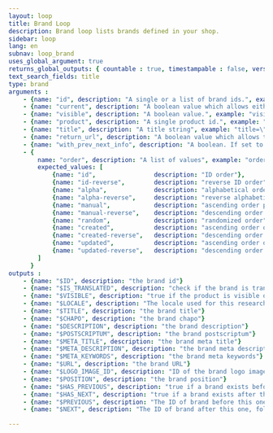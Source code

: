 ```yaml
---
layout: loop
title: Brand Loop
description: Brand loop lists brands defined in your shop.
sidebar: loop
lang: en
subnav: loop_brand
uses_global_argument: true
returns_global_outputs: { countable : true, timestampable : false, versionable : false }
text_search_fields: title
type: brand
arguments :
    - {name: "id", description: "A single or a list of brand ids.", example: "id=\"2\", id=\"1,4,7\""}
    - {name: "current", description: "A boolean value which allows either to exclude current brand from results, or match only this brand", example: "current=\"yes\""}
    - {name: "visible", description: "A boolean value.", example: "visible=\"no\"", default: "yes"}
    - {name: "product", description: "A single product id.", example: "product=\"2\""}
    - {name: "title", description: "A title string", example: "title=\"foo\""}
    - {name: "return_url", description: "A boolean value which allows the urls generation.", example: "return_url=\"no\"", default: "yes", from_version: "2.3"}
    - {name: "with_prev_next_info", description: "A boolean. If set to true, $PREVIOUS and $NEXT output arguments are available.", example: "with_prev_next_info=\"yes\"", default: "false", from_version: "2.3"}
    - {
        name: "order", description: "A list of values", example: "order=\"random\"", default: "manual",
        expected_values: [
            {name: "id",                description: "ID order"},
            {name: "id-reverse",        description: "reverse ID order"},
            {name: "alpha",             description: "alphabetical order on title"},
            {name: "alpha-reverse",     description: "reverse alphabetical order on title"},
            {name: "manual",            description: "ascending order position"},
            {name: "manual-reverse",    description: "descending order position"},
            {name: "random",            description: "randomized order"},
            {name: "created",           description: "ascending order on date of brand creation"},
            {name: "created-reverse",   description: "descending order on date of brand creation"},
            {name: "updated",           description: "ascending order on date of brand update"},
            {name: "updated-reverse",   description: "descending order on date of brand update"},
        ]
      }
outputs :
    - {name: "$ID", description: "the brand id"}
    - {name: "$IS_TRANSLATED", description: "check if the brand is translated"}
    - {name: "$VISIBLE", description: "true if the product is visible or not, false otherwise"}
    - {name: "$LOCALE", description: "The locale used for this research"}
    - {name: "$TITLE", description: "the brand title"}
    - {name: "$CHAPO", description: "the brand chapo"}
    - {name: "$DESCRIPTION", description: "the brand description"}
    - {name: "$POSTSCRIPTUM", description: "the brand postscriptum"}
    - {name: "$META_TITLE", description: "the brand meta title"}
    - {name: "$META_DESCRIPTION", description: "the brand meta description"}
    - {name: "$META_KEYWORDS", description: "the brand meta keywords"}
    - {name: "$URL", description: "the brand URL"}
    - {name: "$LOGO_IMAGE_ID", description: "ID of the brand logo image, among the brand images"}
    - {name: "$POSITION", description: "the brand position"}
    - {name: "$HAS_PREVIOUS", description: "true if a brand exists before this one following brands positions. Only available if <strong>with_prev_next_info</strong> parameter is set to true", from_version: "2.3"}
    - {name: "$HAS_NEXT", description: "true if a brand exists after this one, following brands positions. Only available if <strong>with_prev_next_info</strong> parameter is set to true", from_version: "2.3"}
    - {name: "$PREVIOUS", description: "The ID of brand before this one, following brands positions, or null if none exists. Only available if <strong>with_prev_next_info</strong> parameter is set to true", from_version: "2.3"}
    - {name: "$NEXT", description: "The ID of brand after this one, following brands positions, or null if none exists. Only available if <strong>with_prev_next_info</strong> parameter is set to true", from_version: "2.3"}

---
```

